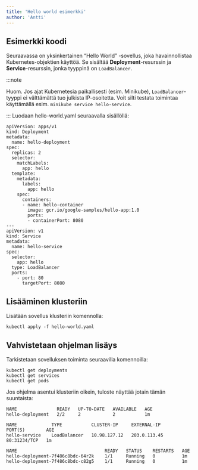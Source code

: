 ```yaml
---
title: 'Hello world esimerkki'
author: 'Antti'
---
```

## Esimerkki koodi

Seuraavassa on yksinkertainen “Hello World” -sovellus, joka havainnollistaa Kubernetes-objektien käyttöä. Se sisältää **Deployment**-resurssin ja **Service**-resurssin, jonka tyyppinä on `LoadBalancer`.

:::note

Huom. Jos ajat Kubernetesia paikallisesti (esim. Minikube), `LoadBalancer`-tyyppi ei välttämättä tuo julkista IP-osoitetta. Voit silti testata toimintaa käyttämällä esim. `minikube service hello-service`.

:::
Luodaan hello-world.yaml seuraavalla sisällöllä:


```
apiVersion: apps/v1
kind: Deployment
metadata:
  name: hello-deployment
spec:
  replicas: 2
  selector:
    matchLabels:
      app: hello
  template:
    metadata:
      labels:
        app: hello
    spec:
      containers:
      - name: hello-container
        image: gcr.io/google-samples/hello-app:1.0
        ports:
        - containerPort: 8080
---
apiVersion: v1
kind: Service
metadata:
  name: hello-service
spec:
  selector:
    app: hello
  type: LoadBalancer
  ports:
    - port: 80
      targetPort: 8080
```


## Lisääminen klusteriin

Lisätään sovellus klusteriin komennolla:
```
kubectl apply -f hello-world.yaml
```


## Vahvistetaan ohjelman lisäys

Tarkistetaan sovelluksen toiminta seuraavilla komennoilla:

```
kubectl get deployments
kubectl get services
kubectl get pods
```

Jos ohjelma asentui klusteriin oikein, tuloste näyttää jotain tämän suuntaista:

```
NAME               READY   UP-TO-DATE   AVAILABLE   AGE
hello-deployment   2/2     2            2           1m

NAME             TYPE           CLUSTER-IP     EXTERNAL-IP       PORT(S)        AGE
hello-service    LoadBalancer   10.98.127.12   203.0.113.45       80:31234/TCP   1m

NAME                                 READY   STATUS    RESTARTS   AGE
hello-deployment-7f486c8bdc-64r2k    1/1     Running   0          1m
hello-deployment-7f486c8bdc-c82g5    1/1     Running   0          1m
```